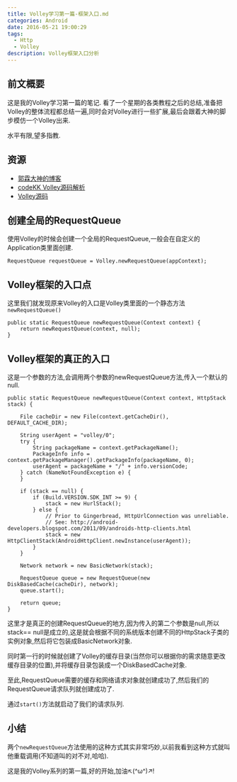 ```yaml
---
title: Volley学习第一篇-框架入口.md
categories: Android
date: 2016-05-21 19:00:29
tags:
  - Http
  - Volley
description: Volley框架入口分析
---
```


## 前文概要
这是我的Volley学习第一篇的笔记.
看了一个星期的各类教程之后的总结,准备把Volley的整体流程都总结一遍,同时会对Volley进行一些扩展,最后会跟着大神的脚步模仿一个Volley出来.

水平有限,望多指教.

## 资源
- [郭霖大神的博客](http://blog.csdn.net/guolin_blog/article/details/17656437)
- [codeKK Volley源码解析](http://a.codekk.com/blogs/detail/54cfab086c4761e5001b2542)
- [Volley源码](https://android.googlesource.com/platform/frameworks/volley/)

## 创建全局的RequestQueue
使用Volley的时候会创建一个全局的RequestQueue,一般会在自定义的Application类里面创建.
	
	RequestQueue requestQueue = Volley.newRequestQueue(appContext);
## Volley框架的入口点
这里我们就发现原来Volley的入口是Volley类里面的一个静态方法`newRequestQueue()`

	public static RequestQueue newRequestQueue(Context context) {
        return newRequestQueue(context, null);
	}

## Volley框架的真正的入口
这是一个参数的方法,会调用两个参数的newRequestQueue方法,传入一个默认的null.

	public static RequestQueue newRequestQueue(Context context, HttpStack stack) {
	
        File cacheDir = new File(context.getCacheDir(), DEFAULT_CACHE_DIR);

        String userAgent = "volley/0";
        try {
            String packageName = context.getPackageName();
            PackageInfo info = context.getPackageManager().getPackageInfo(packageName, 0);
            userAgent = packageName + "/" + info.versionCode;
        } catch (NameNotFoundException e) {
        }

        if (stack == null) {
            if (Build.VERSION.SDK_INT >= 9) {
                stack = new HurlStack();
            } else {
                // Prior to Gingerbread, HttpUrlConnection was unreliable.
                // See: http://android-developers.blogspot.com/2011/09/androids-http-clients.html
                stack = new HttpClientStack(AndroidHttpClient.newInstance(userAgent));
            }
        }

        Network network = new BasicNetwork(stack);

        RequestQueue queue = new RequestQueue(new DiskBasedCache(cacheDir), network);
        queue.start();

        return queue;
    }
这里才是真正的创建RequestQueue的地方,因为传入的第二个参数是null,所以stack== null是成立的,这是就会根据不同的系统版本创建不同的HttpStack子类的实例对象,然后将它包装成BasicNetwork对象.

同时第一行的时候就创建了Volley的缓存目录(当然你可以根据你的需求随意更改缓存目录的位置),并将缓存目录包装成一个DiskBasedCache对象.

至此,RequestQueue需要的缓存和网络请求对象就创建成功了,然后我们的RequestQueue请求队列就创建成功了.

通过`start()`方法就启动了我们的请求队列.

## 小结
两个`newRequestQueue`方法使用的这种方式其实非常巧妙,以前我看到这种方式就叫他重载调用(不知道叫的对不对,哈哈).

这是我的Volley系列的第一篇,好的开始,加油↖(^ω^)↗!

